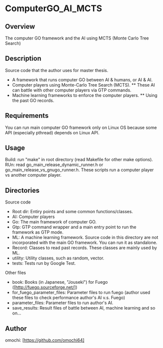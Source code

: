ComputerGO_AI_MCTS
====

## Overview

The computer GO framework and the AI using MCTS (Monte Carlo Tree Search) 

## Description
Source code that the author uses for master thesis.

* A framework that runs computer GO between AI & humans, or AI & AI.
* Computer players using Monte-Carlo Tree Search (MCTS).
** These AI can battle with other computer players via GTP commands.
* Machine learning frameworks to enforce the computer players.
** Using the past GO records.

## Requirements
You can run main computer GO framework only on Linux OS because some API (especially pthread) depends on Linux API.

## Usage
Build: run "make" in root directory (read Makefile for other make options).
RUn: read go_main_release_dynamic_runner.h or go_main_release_vs_gnugo_runner.h. These scripts run a computer player vs another computer player.

## Directories

Source code

* Root dir: Entiry points and some common functions/classes. 
* AI: Computer players 
* Go: The main framework of computer GO.
* Gtp: GTP command wrapper and a main entry point to run the framework as GTP mode. 
* ML: A machine learning framework. Source code in this directory are not incorporated with the main GO framework. You can run it as standalone.
* Record: Classes to read past records. These classes are mainly used by ML.
* utility: Utility classes, such as random, vector.
* tests: Tests run by Google Test.

Other files

* book: Books (in Japanese, "Jouseki") for Fuego ([http://fuego.sourceforge.net/])
* for_fuego_parameter_files: Parameter files to run fuego (author used these files to check performance author's AI v.s. Fuego)
* parameter_files: Parameter files to run author's AI.
* save_results: Result files of battle between AI, machine learning and so on... 

## Author
omochi: [https://github.com/omochi64]
